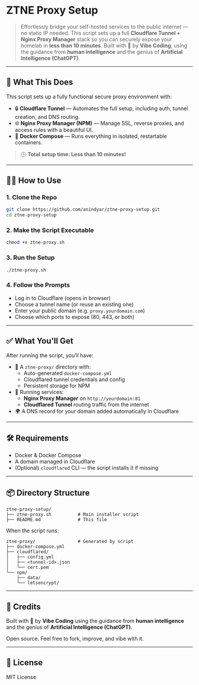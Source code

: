 # ZTNE Proxy Setup

> Effortlessly bridge your self-hosted services to the public internet — no static IP needed. This script sets up a full **Cloudflare Tunnel + Nginx Proxy Manager** stack so you can securely expose your homelab in **less than 10 minutes**.
> Built with 💙 by **Vibe Coding**, using the guidance from **human intelligence** and the genius of **Artificial Intelligence (ChatGPT)**.

---

## 🚀 What This Does
This script sets up a fully functional secure proxy environment with:

- 🔒 **Cloudflare Tunnel** — Automates the full setup, including auth, tunnel creation, and DNS routing.
- 🌐 **Nginx Proxy Manager (NPM)** — Manage SSL, reverse proxies, and access rules with a beautiful UI.
- 🐳 **Docker Compose** — Runs everything in isolated, restartable containers.

> 🕒 **Total setup time: Less than 10 minutes!**

---

## 🧑‍💻 How to Use

### 1. **Clone the Repo**
```bash
git clone https://github.com/anindyar/ztne-proxy-setup.git
cd ztne-proxy-setup
```

### 2. **Make the Script Executable**
```bash
chmod +x ztne-proxy.sh
```

### 3. **Run the Setup**
```bash
./ztne-proxy.sh
```

### 4. **Follow the Prompts**
- Log in to Cloudflare (opens in browser)
- Choose a tunnel name (or reuse an existing one)
- Enter your public domain (e.g. `proxy.yourdomain.com`)
- Choose which ports to expose (80, 443, or both)

---

## ✅ What You'll Get
After running the script, you’ll have:

- 📂 A `ztne-proxy/` directory with:
  - Auto-generated `docker-compose.yml`
  - Cloudflared tunnel credentials and config
  - Persistent storage for NPM
- 🚀 Running services:
  - **Nginx Proxy Manager** on `http://yourdomain:81`
  - **Cloudflared Tunnel** routing traffic from the internet
- 🌍 A DNS record for your domain added automatically in Cloudflare

---

## 🛠️ Requirements
- Docker & Docker Compose
- A domain managed in Cloudflare
- (Optional) `cloudflared` CLI — the script installs it if missing

---

## 📦 Directory Structure
```
ztne-proxy-setup/
├── ztne-proxy.sh          # Main installer script
├── README.md              # This file
```

When the script runs:
```
ztne-proxy/                # Generated by script
├── docker-compose.yml
├── cloudflared/
│   ├── config.yml
│   ├── <tunnel-id>.json
│   └── cert.pem
└── npm/
    ├── data/
    └── letsencrypt/
```

---

## 🧠 Credits
Built with 💙 by **Vibe Coding** using the guidance from **human intelligence** and the genius of **Artificial Intelligence (ChatGPT)**.

Open source. Feel free to fork, improve, and vibe with it.

---

## 📝 License
MIT License
